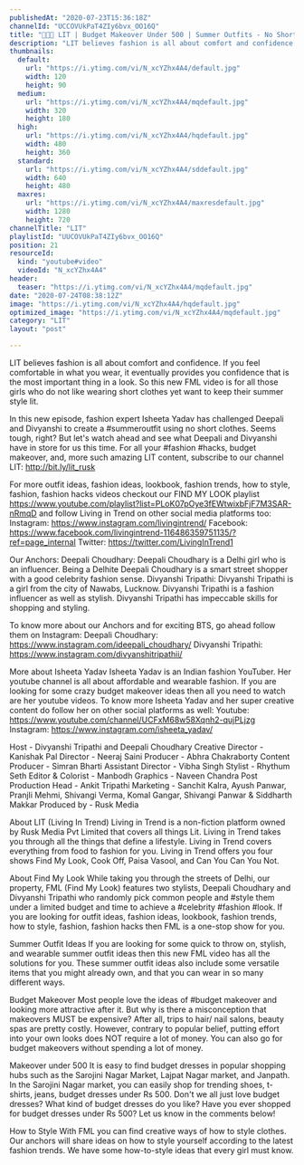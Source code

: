 ```yaml
---
publishedAt: "2020-07-23T15:36:18Z"
channelId: "UCCOVUkPaT4ZIy6bvx_OO16Q"
title: "👖👚😮 LIT | Budget Makeover Under 500 | Summer Outfits - No Short Clothes ft. @Isheeta Yadav | FML"
description: "LIT believes fashion is all about comfort and confidence. If you feel comfortable in what you wear, it eventually provides you confidence that is the most important thing in a look. So this new FML video is for all those girls who do not like wearing short clothes yet want to keep their summer style lit.\n\nIn this new episode, fashion expert Isheeta Yadav has challenged Deepali and Divyanshi to create a #summeroutfit using no short clothes. Seems tough, right? But let's watch ahead and see what Deepali and Divyanshi have in store for us this time. For all your #fashion #hacks, budget makeover, and, more such amazing LIT content, subscribe to our channel LIT: http://bit.ly/lit_rusk\n\nFor more outfit ideas, fashion ideas, lookbook, fashion trends, how to style, fashion, fashion hacks videos checkout our FIND MY LOOK playlist https://www.youtube.com/playlist?list=PLoK07pOye3fEWtwixbFjF7M3SAR-nRmqD and follow Living in Trend on other social media platforms too:\nInstagram: https://www.instagram.com/livingintrend/\nFacebook: https://www.facebook.com/livingintrend-116486359751135/?ref=page_internal\nTwitter: https://twitter.com/LivingInTrend1\n\nOur Anchors:\nDeepali Choudhary: Deepali Choudhary is a Delhi girl who is an influencer. Being a Delhite Deepali Choudhary is a smart street shopper with a good celebrity fashion sense. \nDivyanshi Tripathi: Divyanshi Tripathi is a girl from the city of Nawabs, Lucknow. Divyanshi Tripathi is a fashion influencer as well as stylish. Divyanshi Tripathi has impeccable skills for shopping and styling. \n\nTo know more about our Anchors and for exciting BTS, go ahead follow them on Instagram: \nDeepali Choudhary: https://www.instagram.com/ideepali_choudhary/\nDivyanshi Tripathi: https://www.instagram.com/divyanshitripathii/\n\nMore about Isheeta Yadav\nIsheeta Yadav is an Indian fashion YouTuber. Her youtube channel is all about affordable and wearable fashion. If you are looking for some crazy budget makeover ideas then all you need to watch are her youtube videos. To know more Isheeta Yadav and her super creative content do follow her on other social platforms as well:\nYoutube: https://www.youtube.com/channel/UCFxM68w58Xqnh2-qujPLjzg\nInstagram: https://www.instagram.com/isheeta_yadav/\n\nHost - Divyanshi Tripathi and Deepali Choudhary\nCreative Director - Kanishak Pal\nDirector - Neeraj Saini\nProducer - Abhra Chakraborty\nContent Producer - Simran Bharti\nAssistant Director - Vibha Singh\nStylist - Rhythum Seth\nEditor & Colorist - Manbodh \nGraphics - Naveen Chandra\nPost Production Head - Ankit Tripathi \nMarketing - Sanchit Kalra, Ayush Panwar, Pranjli Mehmi, Shivangi Verma, Komal Gangar, Shivangi Panwar & Siddharth Makkar\nProduced by - Rusk Media\n\nAbout LIT (Living In Trend)\nLiving in Trend is a non-fiction platform owned by Rusk Media Pvt Limited that covers all things Lit. Living in Trend takes you through all the things that define a lifestyle. Living in Trend covers everything from food to fashion for you. Living in Trend offers you four shows Find My Look, Cook Off, Paisa Vasool, and Can You Can You Not. \n\nAbout Find My Look\nWhile taking you through the streets of Delhi, our property, FML (Find My Look) features two stylists, Deepali Choudhary and Divyanshi Tripathi who randomly pick common people and #style them under a limited budget and time to achieve a #celebrity #fashion #look. If you are looking for outfit ideas, fashion ideas, lookbook, fashion trends, how to style, fashion, fashion hacks then FML is a one-stop show for you. \n\nSummer Outfit Ideas\nIf you are looking for some quick to throw on, stylish, and wearable summer outfit ideas then this new FML video has all the solutions for you. These summer outfit ideas also include some versatile items that you might already own, and that you can wear in so many different ways.\n\nBudget Makeover\nMost people love the ideas of #budget makeover and looking more attractive after it. But why is there a misconception that makeovers MUST be expensive? After all, trips to hair/ nail salons, beauty spas are pretty costly. However, contrary to popular belief, putting effort into your own looks does NOT require a lot of money. You can also go for budget makeovers without spending a lot of money. \n\nMakeover under 500\nIt is easy to find budget dresses in popular shopping hubs such as the Sarojini Nagar Market, Lajpat Nagar market, and Janpath. In the Sarojini Nagar market, you can easily shop for trending shoes, t-shirts, jeans, budget dresses under Rs 500. Don't we all just love budget dresses? What kind of budget dresses do you like? Have you ever shopped for budget dresses under Rs 500? Let us know in the comments below!\n\nHow to Style\nWith FML you can find creative ways of how to style clothes. Our anchors will share ideas on how to style yourself according to the latest fashion trends. We have some how-to-style ideas that every girl must know."
thumbnails:
  default:
    url: "https://i.ytimg.com/vi/N_xcYZhx4A4/default.jpg"
    width: 120
    height: 90
  medium:
    url: "https://i.ytimg.com/vi/N_xcYZhx4A4/mqdefault.jpg"
    width: 320
    height: 180
  high:
    url: "https://i.ytimg.com/vi/N_xcYZhx4A4/hqdefault.jpg"
    width: 480
    height: 360
  standard:
    url: "https://i.ytimg.com/vi/N_xcYZhx4A4/sddefault.jpg"
    width: 640
    height: 480
  maxres:
    url: "https://i.ytimg.com/vi/N_xcYZhx4A4/maxresdefault.jpg"
    width: 1280
    height: 720
channelTitle: "LIT"
playlistId: "UUCOVUkPaT4ZIy6bvx_OO16Q"
position: 21
resourceId:
  kind: "youtube#video"
  videoId: "N_xcYZhx4A4"
header:
  teaser: "https://i.ytimg.com/vi/N_xcYZhx4A4/mqdefault.jpg"
date: "2020-07-24T08:38:12Z"
image: "https://i.ytimg.com/vi/N_xcYZhx4A4/hqdefault.jpg"
optimized_image: "https://i.ytimg.com/vi/N_xcYZhx4A4/mqdefault.jpg"
category: "LIT"
layout: "post"

---
```

LIT believes fashion is all about comfort and confidence. If you feel comfortable in what you wear, it eventually provides you confidence that is the most important thing in a look. So this new FML video is for all those girls who do not like wearing short clothes yet want to keep their summer style lit.

In this new episode, fashion expert Isheeta Yadav has challenged Deepali and Divyanshi to create a #summeroutfit using no short clothes. Seems tough, right? But let's watch ahead and see what Deepali and Divyanshi have in store for us this time. For all your #fashion #hacks, budget makeover, and, more such amazing LIT content, subscribe to our channel LIT: http://bit.ly/lit_rusk

For more outfit ideas, fashion ideas, lookbook, fashion trends, how to style, fashion, fashion hacks videos checkout our FIND MY LOOK playlist https://www.youtube.com/playlist?list=PLoK07pOye3fEWtwixbFjF7M3SAR-nRmqD and follow Living in Trend on other social media platforms too:
Instagram: https://www.instagram.com/livingintrend/
Facebook: https://www.facebook.com/livingintrend-116486359751135/?ref=page_internal
Twitter: https://twitter.com/LivingInTrend1

Our Anchors:
Deepali Choudhary: Deepali Choudhary is a Delhi girl who is an influencer. Being a Delhite Deepali Choudhary is a smart street shopper with a good celebrity fashion sense. 
Divyanshi Tripathi: Divyanshi Tripathi is a girl from the city of Nawabs, Lucknow. Divyanshi Tripathi is a fashion influencer as well as stylish. Divyanshi Tripathi has impeccable skills for shopping and styling. 

To know more about our Anchors and for exciting BTS, go ahead follow them on Instagram: 
Deepali Choudhary: https://www.instagram.com/ideepali_choudhary/
Divyanshi Tripathi: https://www.instagram.com/divyanshitripathii/

More about Isheeta Yadav
Isheeta Yadav is an Indian fashion YouTuber. Her youtube channel is all about affordable and wearable fashion. If you are looking for some crazy budget makeover ideas then all you need to watch are her youtube videos. To know more Isheeta Yadav and her super creative content do follow her on other social platforms as well:
Youtube: https://www.youtube.com/channel/UCFxM68w58Xqnh2-qujPLjzg
Instagram: https://www.instagram.com/isheeta_yadav/

Host - Divyanshi Tripathi and Deepali Choudhary
Creative Director - Kanishak Pal
Director - Neeraj Saini
Producer - Abhra Chakraborty
Content Producer - Simran Bharti
Assistant Director - Vibha Singh
Stylist - Rhythum Seth
Editor & Colorist - Manbodh 
Graphics - Naveen Chandra
Post Production Head - Ankit Tripathi 
Marketing - Sanchit Kalra, Ayush Panwar, Pranjli Mehmi, Shivangi Verma, Komal Gangar, Shivangi Panwar & Siddharth Makkar
Produced by - Rusk Media

About LIT (Living In Trend)
Living in Trend is a non-fiction platform owned by Rusk Media Pvt Limited that covers all things Lit. Living in Trend takes you through all the things that define a lifestyle. Living in Trend covers everything from food to fashion for you. Living in Trend offers you four shows Find My Look, Cook Off, Paisa Vasool, and Can You Can You Not. 

About Find My Look
While taking you through the streets of Delhi, our property, FML (Find My Look) features two stylists, Deepali Choudhary and Divyanshi Tripathi who randomly pick common people and #style them under a limited budget and time to achieve a #celebrity #fashion #look. If you are looking for outfit ideas, fashion ideas, lookbook, fashion trends, how to style, fashion, fashion hacks then FML is a one-stop show for you. 

Summer Outfit Ideas
If you are looking for some quick to throw on, stylish, and wearable summer outfit ideas then this new FML video has all the solutions for you. These summer outfit ideas also include some versatile items that you might already own, and that you can wear in so many different ways.

Budget Makeover
Most people love the ideas of #budget makeover and looking more attractive after it. But why is there a misconception that makeovers MUST be expensive? After all, trips to hair/ nail salons, beauty spas are pretty costly. However, contrary to popular belief, putting effort into your own looks does NOT require a lot of money. You can also go for budget makeovers without spending a lot of money. 

Makeover under 500
It is easy to find budget dresses in popular shopping hubs such as the Sarojini Nagar Market, Lajpat Nagar market, and Janpath. In the Sarojini Nagar market, you can easily shop for trending shoes, t-shirts, jeans, budget dresses under Rs 500. Don't we all just love budget dresses? What kind of budget dresses do you like? Have you ever shopped for budget dresses under Rs 500? Let us know in the comments below!

How to Style
With FML you can find creative ways of how to style clothes. Our anchors will share ideas on how to style yourself according to the latest fashion trends. We have some how-to-style ideas that every girl must know.
